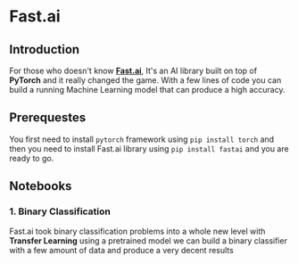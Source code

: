 # Fast.ai

## Introduction <br/>

For those who doesn't know **[Fast.ai](https://www.fast.ai/)**, It's an AI library built on top of **PyTorch** and it really changed the game. With a few lines of code you can build a running Machine Learning model that can produce a high accuracy.

## Prerequestes <br/>
You first need to install `pytorch` framework using `pip install torch` and then you need to install Fast.ai library using `pip install fastai` and you are ready to go.


## Notebooks

### 1. Binary Classification <br/>

Fast.ai took binary classification problems into a whole new level with **Transfer Learning** using a pretrained model we can build a binary classifier with a few amount of data and produce a very decent results 
